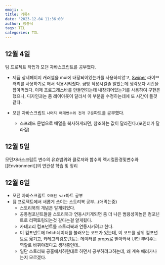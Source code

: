 ```yaml
---
emoji: ✍
title: 기록4
date: '2023-12-04 11:36:00'
author: 정중식
tags: TIL
categories: TIL
---
```


## 12월 4일

팀 프로젝트 작업과 모던 자바스크립트를 공부했다.

- 제품 상세페이지 캐러셀을 mui에 내장되어있는거를 사용하지않고, [Swiper](https://swiperjs.com/) 라이브러리를 사용하기로 해서 적용시켜줬다.
  금방 적용시킬줄 알았는데 생각보다 시간을 잡아먹었다.
  이제 프로그래스바를 만들면되는데 내장되어있는거를 사용하여 구현은 했으나, 디자인과는 좀 레이아웃이 달라서 이 부분을 수정하는데에 또 시간이 들것같다.

- 모던 자바스크립트 `나머지 매개변수와 전개 구문`파트를 공부했다.
  - 스프레드 문법으로 배열을 복사하게되면, 참조하는 값이 달라진다.(포인터가 달라짐)

## 12월 5일

모던자바스크립트 변수의 유효범위와 클로저와 함수의 렉시컬환경및변수와 [[Environment]]의 연관성 학습 및 정리

## 12월 6일

- 모던 자바스크립트 `오래된 var`파트 공부
- 팀 프로젝트에서 새롭게 쓰이는 스토리북 공부...(애먹는중)
  - 스토리북의 개념은 알게되었다.
  - 공통컴포넌트들을 스토리북과 연동시키게되면 좀 더 나은 범용성이높은 컴포넌트로 리팩토링되는것 같다는걸 알게됬다.
  - 카테고리 컴포넌트를 스토리북과 연동시키려고 한다.
  - 이 컴포넌트에 fetch데이터를 불러오는 코드가 있는데, 이 코드를 상위 컴포넌트로 옮기고, 카테고리컴포넌트는 데이터를 props로 받아와서 UI만 뿌려주는 역할로 바꿔야겠다고 생각중인데..
  - 일단 스토리북 공홈에서하란대로 하면서 공부하려고하는데, 왜 계속 에러가나는지 모르겠다.
